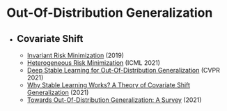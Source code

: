 # Out-Of-Distribution Generalization
* ## Covariate Shift
  * [Invariant Risk Minimization](https://arxiv.org/abs/1907.02893) (2019)
  * [Heterogeneous Risk Minimization](http://pengcui.thumedialab.com/papers/HRM.pdf) (ICML 2021)
  * [Deep Stable Learning for Out-Of-Distribution Generalization](https://openaccess.thecvf.com/content/CVPR2021/html/Zhang_Deep_Stable_Learning_for_Out-of-Distribution_Generalization_CVPR_2021_paper.html) (CVPR 2021)
  * [Why Stable Learning Works? A Theory of Covariate Shift Generalization](https://arxiv.org/pdf/2111.02355.pdf) (2021)
  * [Towards Out-Of-Distribution Generalization: A Survey](https://arxiv.org/pdf/2108.13624.pdf) (2021)